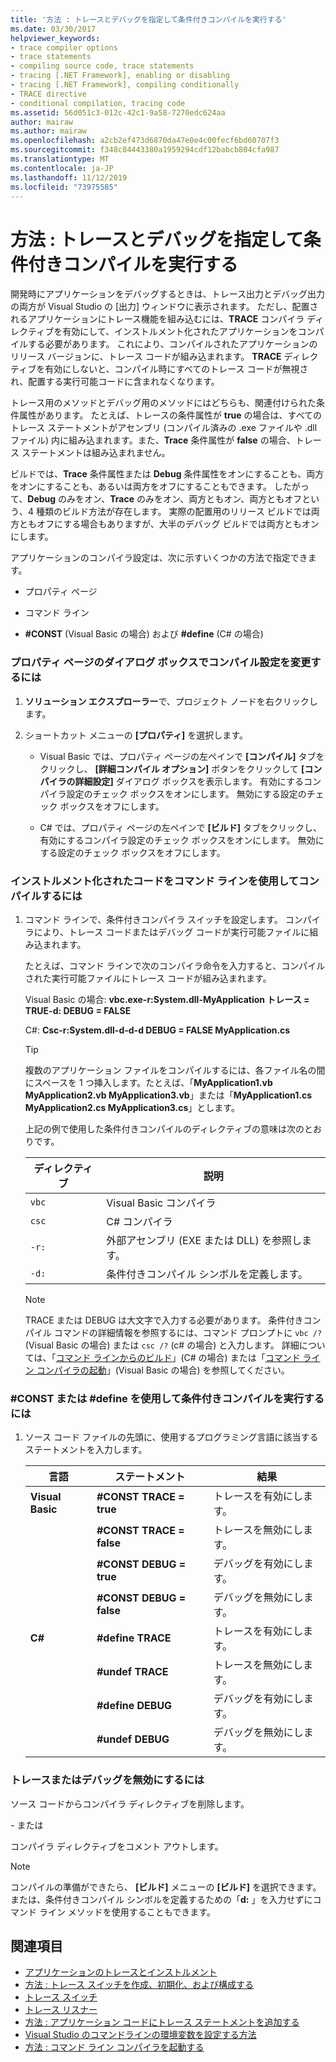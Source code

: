 ```yaml
---
title: '方法 : トレースとデバッグを指定して条件付きコンパイルを実行する'
ms.date: 03/30/2017
helpviewer_keywords:
- trace compiler options
- trace statements
- compiling source code, trace statements
- tracing [.NET Framework], enabling or disabling
- tracing [.NET Framework], compiling conditionally
- TRACE directive
- conditional compilation, tracing code
ms.assetid: 56d051c3-012c-42c1-9a58-7270edc624aa
author: mairaw
ms.author: mairaw
ms.openlocfilehash: a2cb2ef473d6870da47e0e4c00fecf6bd60707f3
ms.sourcegitcommit: f348c84443380a1959294cdf12babcb804cfa987
ms.translationtype: MT
ms.contentlocale: ja-JP
ms.lasthandoff: 11/12/2019
ms.locfileid: "73975585"
---
```

# <a name="how-to-compile-conditionally-with-trace-and-debug"></a>方法 : トレースとデバッグを指定して条件付きコンパイルを実行する
開発時にアプリケーションをデバッグするときは、トレース出力とデバッグ出力の両方が Visual Studio の [出力] ウィンドウに表示されます。 ただし、配置されるアプリケーションにトレース機能を組み込むには、**TRACE** コンパイラ ディレクティブを有効にして、インストルメント化されたアプリケーションをコンパイルする必要があります。 これにより、コンパイルされたアプリケーションのリリース バージョンに、トレース コードが組み込まれます。 **TRACE** ディレクティブを有効にしないと、コンパイル時にすべてのトレース コードが無視され、配置する実行可能コードに含まれなくなります。  
  
 トレース用のメソッドとデバッグ用のメソッドにはどちらも、関連付けられた条件属性があります。 たとえば、トレースの条件属性が **true** の場合は、すべてのトレース ステートメントがアセンブリ (コンパイル済みの .exe ファイルや .dll ファイル) 内に組み込まれます。また、**Trace** 条件属性が **false** の場合、トレース ステートメントは組み込まれません。  
  
 ビルドでは、**Trace** 条件属性または **Debug** 条件属性をオンにすることも、両方をオンにすることも、あるいは両方をオフにすることもできます。 したがって、**Debug** のみをオン、**Trace** のみをオン、両方ともオン、両方ともオフという、4 種類のビルド方法が存在します。 実際の配置用のリリース ビルドでは両方ともオフにする場合もありますが、大半のデバッグ ビルドでは両方ともオンにします。  
  
 アプリケーションのコンパイラ設定は、次に示すいくつかの方法で指定できます。  
  
- プロパティ ページ  
  
- コマンド ライン  
  
- **#CONST** (Visual Basic の場合) および **#define** (C# の場合)  
  
### <a name="to-change-compile-settings-from-the-property-pages-dialog-box"></a>プロパティ ページのダイアログ ボックスでコンパイル設定を変更するには  
  
1. **ソリューション エクスプローラー**で、プロジェクト ノードを右クリックします。  
  
2. ショートカット メニューの **[プロパティ]** を選択します。  
  
    - Visual Basic では、プロパティ ページの左ペインで **[コンパイル]** タブをクリックし、 **[詳細コンパイル オプション]** ボタンをクリックして **[コンパイラの詳細設定]** ダイアログ ボックスを表示します。 有効にするコンパイラ設定のチェック ボックスをオンにします。 無効にする設定のチェック ボックスをオフにします。  
  
    - C# では、プロパティ ページの左ペインで **[ビルド]** タブをクリックし、有効にするコンパイラ設定のチェック ボックスをオンにします。 無効にする設定のチェック ボックスをオフにします。  
  
### <a name="to-compile-instrumented-code-using-the-command-line"></a>インストルメント化されたコードをコマンド ラインを使用してコンパイルするには  
  
1. コマンド ラインで、条件付きコンパイラ スイッチを設定します。 コンパイラにより、トレース コードまたはデバッグ コードが実行可能ファイルに組み込まれます。  
  
     たとえば、コマンド ラインで次のコンパイラ命令を入力すると、コンパイルされた実行可能ファイルにトレース コードが組み込まれます。  
  
     Visual Basic の場合: **vbc.exe-r:System.dll-MyApplication トレース = TRUE-d: DEBUG = FALSE**  
  
     C#: **Csc-r:System.dll-d-d-d DEBUG = FALSE MyApplication.cs**  
  
    > [!TIP]
    > 複数のアプリケーション ファイルをコンパイルするには、各ファイル名の間にスペースを 1 つ挿入します。たとえば、「**MyApplication1.vb MyApplication2.vb MyApplication3.vb**」または「**MyApplication1.cs MyApplication2.cs MyApplication3.cs**」とします。  
  
     上記の例で使用した条件付きコンパイルのディレクティブの意味は次のとおりです。  
  
    |ディレクティブ|説明|  
    |---------------|-------------|  
    |`vbc`|Visual Basic コンパイラ|  
    |`csc`|C# コンパイラ|  
    |`-r:`|外部アセンブリ (EXE または DLL) を参照します。|  
    |`-d:`|条件付きコンパイル シンボルを定義します。|  
  
    > [!NOTE]
    > TRACE または DEBUG は大文字で入力する必要があります。 条件付きコンパイル コマンドの詳細情報を参照するには、コマンド プロンプトに `vbc /?` (Visual Basic の場合) または `csc /?` (c# の場合) と入力します。 詳細については、「[コマンド ラインからのビルド](../../csharp/language-reference/compiler-options/how-to-set-environment-variables-for-the-visual-studio-command-line.md)」(C# の場合) または「[コマンド ライン コンパイラの起動](../../visual-basic/reference/command-line-compiler/how-to-invoke-the-command-line-compiler.md)」(Visual Basic の場合) を参照してください。  
  
### <a name="to-perform-conditional-compilation-using-const-or-define"></a>#CONST または #define を使用して条件付きコンパイルを実行するには  
  
1. ソース コード ファイルの先頭に、使用するプログラミング言語に該当するステートメントを入力します。  
  
    |言語|ステートメント|結果|  
    |--------------|---------------|------------|  
    |**Visual Basic**|**#CONST TRACE = true**|トレースを有効にします。|  
    ||**#CONST TRACE = false**|トレースを無効にします。|  
    ||**#CONST DEBUG = true**|デバッグを有効にします。|  
    ||**#CONST DEBUG = false**|デバッグを無効にします。|  
    |**C#**|**#define TRACE**|トレースを有効にします。|  
    ||**#undef TRACE**|トレースを無効にします。|  
    ||**#define DEBUG**|デバッグを有効にします。|  
    ||**#undef DEBUG**|デバッグを無効にします。|  
  
### <a name="to-disable-tracing-or-debugging"></a>トレースまたはデバッグを無効にするには  
  
ソース コードからコンパイラ ディレクティブを削除します。  
  
\- または  
  
コンパイラ ディレクティブをコメント アウトします。  
  
> [!NOTE]
> コンパイルの準備ができたら、 **[ビルド]** メニューの **[ビルド]** を選択できます。または、条件付きコンパイル シンボルを定義するための「**d:** 」を入力せずにコマンド ライン メソッドを使用することもできます。  
  
## <a name="see-also"></a>関連項目

- [アプリケーションのトレースとインストルメント](tracing-and-instrumenting-applications.md)
- [方法 : トレース スイッチを作成、初期化、および構成する](how-to-create-initialize-and-configure-trace-switches.md)
- [トレース スイッチ](trace-switches.md)
- [トレース リスナー](trace-listeners.md)
- [方法 : アプリケーション コードにトレース ステートメントを追加する](how-to-add-trace-statements-to-application-code.md)
- [Visual Studio のコマンドラインの環境変数を設定する方法](../../csharp/language-reference/compiler-options/how-to-set-environment-variables-for-the-visual-studio-command-line.md)
- [方法 : コマンド ライン コンパイラを起動する](../../visual-basic/reference/command-line-compiler/how-to-invoke-the-command-line-compiler.md)
